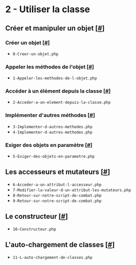 # 2 - Utiliser la classe

## Créer et manipuler un objet [[#](https://openclassrooms.com/fr/courses/1665806-programmez-en-oriente-objet-en-php/1666060-utiliser-la-classe#/id/r-1665984)]

### Créer un objet [[#](https://openclassrooms.com/fr/courses/1665806-programmez-en-oriente-objet-en-php/1666060-utiliser-la-classe#/id/r-1669259)]

- `0-Creer-un-objet.php`

### Appeler les méthodes de l'objet [[#](https://openclassrooms.com/fr/courses/1665806-programmez-en-oriente-objet-en-php/1666060-utiliser-la-classe#/id/r-1669264)]

- `1-Appeler-les-methodes-de-l-objet.php`

### Accéder à un élément depuis la classe [[#]()]

- `2-Acceder-a-un-element-depuis-la-classe.php`

### Implémenter d'autres méthodes [[#]()]

- `3-Implementer-d-autres-methodes.php`
- `4-Implementer-d-autres-methodes.php`

### Exiger des objets en paramètre [[#]()]

- `5-Exiger-des-objets-en-parametre.php`

## Les accesseurs et mutateurs [[#]()]

- `6-Acceder-a-un-attribut-l-accesseur.php`
- `7-Modifier-la-valeur-d-un-attribut-les-mutateurs.php`
- `8-Retour-sur-notre-script-de-combat.php`
- `9-Retour-sur-notre-script-de-combat.php`

## Le constructeur [[#]()]

- `10-Constructeur.php`

## L'auto-chargement de classes [[#]()]

- `11-L-auto-chargement-de-classes.php`